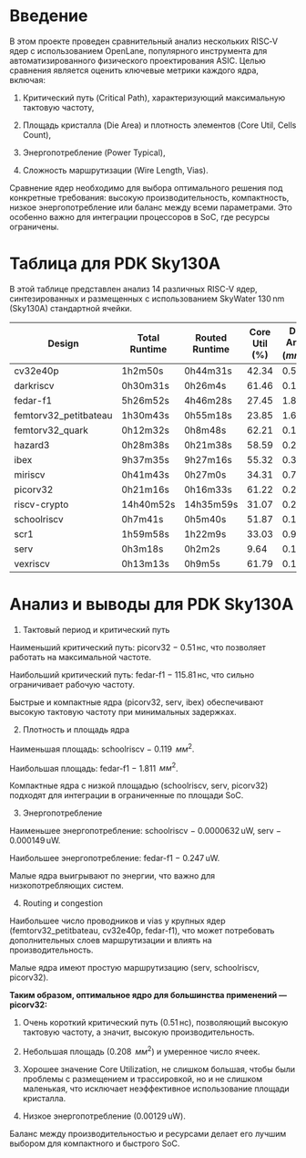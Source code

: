# Введение

В этом проекте проведен сравнительный анализ нескольких RISC‑V ядер с использованием OpenLane, популярного инструмента для автоматизированного физического проектирования ASIC. Целью сравнения является оценить ключевые метрики каждого ядра, включая:

1) Критический путь (Critical Path), характеризующий максимальную тактовую частоту,

2) Площадь кристалла (Die Area) и плотность элементов (Core Util, Cells Count),

3) Энергопотребление (Power Typical),

4) Сложность маршрутизации (Wire Length, Vias).

Сравнение ядер необходимо для выбора оптимального решения под конкретные требования: высокую производительность, компактность, низкое энергопотребление или баланс между всеми параметрами. Это особенно важно для интеграции процессоров в SoC, где ресурсы ограничены.

# Таблица для PDK Sky130A

В этой таблице представлен анализ 14 различных RISC-V ядер, синтезированных и размещенных с использованием SkyWater 130 nm (Sky130A) стандартной ячейки.

| Design               | Total Runtime | Routed Runtime | Core Util (%) | Die Area $`(mm^2)`$ | Cells Count | Wire Length (um) | Vias | Critical Path (ns) | Power Typical (uW) |
|---------------------|---------------|----------------|---------------|----------------|-------------|-----------------|------|------------------|------------------|
| cv32e40p        | 1h2m50s       | 0h44m31s       | 42.34         | 0.584          | 21301       | 1,247,091        | 199,434 | 2.65             | 0.00224          |
| darkriscv            | 0h30m31s      | 0h26m4s        | 61.46         | 0.181          | 7,471       | 339,394          | 67,472  | 5.81             | 0.00281          |
| fedar-f1             | 5h26m52s      | 4h46m28s       | 27.45         | 1.811          | 34,304      | 3,048,005        | 438,939 | 115.81           | 0.247            |
| femtorv32_petitbateau| 1h30m43s      | 0h55m18s       | 23.85         | 1.680          | 2,825       | 3,383,382        | 326,538 | 7.37             | 0.0244           |
| femtorv32_quark      | 0h12m32s      | 0h8m48s        | 62.21         | 0.161          | 768         | 283,972          | 56,940  | 4.59             | 0.00165          |
| hazard3         | 0h28m38s      | 0h21m38s       | 58.59         | 0.259          | 988         | 473,599          | 96,726  | 8.69             | 0.00241          |
| ibex           | 9h37m35s      | 9h27m16s       | 55.32         | 0.340          | 1,202       | 807,876          | 138,186 | 1.60             | 0.00858          |
| miriscv         | 0h41m43s      | 0h27m0s        | 34.31         | 0.731          | 1,564       | 1,290,821        | 172,071 | 1.62             | 0.00161          |
| picorv32             | 0h21m16s      | 0h16m33s       | 61.22         | 0.208          | 893         | 446,448          | 80,167  | 0.51             | 0.00129          |
| riscv-crypto      | 14h40m52s     | 14h35m59s      | 31.07         | 0.263          | 888         | 444,256          | 62,129  | 5.80             | 0.00278          |
| schoolriscv  | 0h7m41s       | 0h5m40s        | 51.87         | 0.119          | 724         | 156,365          | 36,211  | 2.52             | 0.0000632        |
| scr1        | 1h59m58s      | 1h22m9s        | 33.03         | 0.909          | 2,008       | 1,581,000        | 233,467 | 15.29            | 0.00663          |
| serv             | 0h3m18s       | 0h2m2s         | 9.64          | 0.16           | 672         | 67,090           | 7,870   | 1.68             | 0.000149         |
| vexriscv             | 0h13m13s      | 0h9m5s         | 61.79         | 0.199          | 837         | 366,402          | 69,401  | 1.99             | 0.00121          |

# Анализ и выводы для PDK Sky130A

1. Тактовый период и критический путь

Наименьший критический путь: picorv32 $-$ 0.51 нс, что позволяет работать на максимальной частоте.

Наибольший критический путь: fedar-f1 $-$ 115.81 нс, что сильно ограничивает рабочую частоту.

Быстрые и компактные ядра (picorv32, serv, ibex) обеспечивают высокую тактовую частоту при минимальных задержках.

2. Плотность и площадь ядра

Наименьшая площадь: schoolriscv $-$ 0.119 $`~мм^2`$.

Наибольшая площадь: fedar-f1 $-$ 1.811 $`~мм^2`$.

Компактные ядра с низкой площадью (schoolriscv, serv, picorv32) подходят для интеграции в ограниченные по площади SoC.

3. Энергопотребление

Наименьшее энергопотребление: schoolriscv $-$ 0.0000632 uW, serv $-$ 0.000149 uW.

Наибольшее энергопотребление: fedar-f1 $-$ 0.247 uW.

Малые ядра выигрывают по энергии, что важно для низкопотребляющих систем.

4. Routing и congestion

Наибольшее число проводников и vias у крупных ядер (femtorv32_petitbateau, cv32e40p, fedar-f1), что может потребовать дополнительных слоев маршрутизации и влиять на производительность.

Малые ядра имеют простую маршрутизацию (serv, schoolriscv, picorv32).



**Таким образом, оптимальное ядро для большинства применений — picorv32:**

1) Очень короткий критический путь (0.51 нс), позволяющий высокую тактовую частоту, а значит, высокую производительность.

2) Небольшая площадь (0.208 $`~мм^2`$) и умеренное число ячеек.

3) Хорошее значение Core Utilization, не слишком большая, чтобы были проблемы с размещением и трассировкой, но и не слишком маленькая, что исключает неэффективное использование площади кристалла.

4) Низкое энергопотребление (0.00129 uW).

Баланс между производительностью и ресурсами делает его лучшим выбором для компактного и быстрого SoC.




